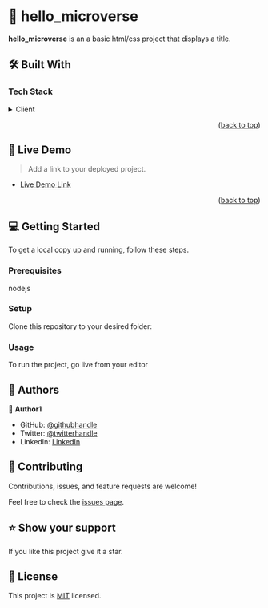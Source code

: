 <a name="readme-top"></a>

<!-- PROJECT DESCRIPTION -->

# 📖 hello_microverse <a name="about-project"></a>

**hello_microverse** is an a basic html/css project that displays a title.

## 🛠 Built With <a name="built-with"></a>

### Tech Stack <a name="tech-stack"></a>

<details>
  <summary>Client</summary>
  <ul>
    <li><a href="https://reactjs.org/">html/css</a></li>
  </ul>
</details>

<p align="right">(<a href="#readme-top">back to top</a>)</p>

<!-- LIVE DEMO -->

## 🚀 Live Demo <a name="live-demo"></a>

> Add a link to your deployed project.

- [Live Demo Link](https://yourdeployedapplicationlink.com)

<p align="right">(<a href="#readme-top">back to top</a>)</p>

<!-- GETTING STARTED -->

## 💻 Getting Started <a name="getting-started"></a>

To get a local copy up and running, follow these steps.

### Prerequisites
 
 nodejs 

### Setup

Clone this repository to your desired folder:

<!--
Example commands:

```sh
  cd my-folder
  git clone git@github.com:souad988/hello_microverse_project.git
```
--->

### Usage

To run the project, go live from your editor

<!-- AUTHORS -->

## 👥 Authors <a name="authors"></a>

👤 **Author1**

- GitHub: [@githubhandle](https://github.com/souad988)
- Twitter: [@twitterhandle](https://twitter.com/souadElmansouri)
- LinkedIn: [LinkedIn](https://www.linkedin.com/in/souad-el-mansouri/)


<!-- CONTRIBUTING -->

## 🤝 Contributing <a name="contributing"></a>

Contributions, issues, and feature requests are welcome!

Feel free to check the [issues page](../../issues/).


<!-- SUPPORT -->

## ⭐️ Show your support <a name="support"></a>

If you like this project give it a star.


<!-- LICENSE -->

## 📝 License <a name="license"></a>

This project is [MIT](./LICENSE) licensed.

